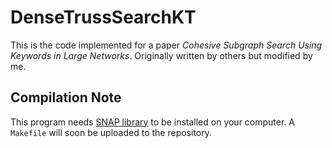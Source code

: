 # DenseTrussSearchKT
This is the code implemented for a paper *Cohesive Subgraph Search Using Keywords in Large Networks*. Originally written by others but modified by me.

## Compilation Note
This program needs [SNAP library](https://snap.stanford.edu/) to be installed on your computer. A `Makefile` will soon be uploaded to the repository.